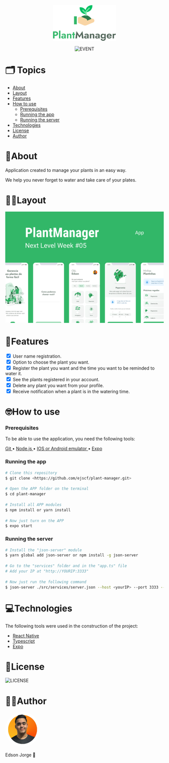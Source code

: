 <div align="center">
  <img src="./.github/assets/logo.png" width="200px" />

  ![EVENT](https://img.shields.io/static/v1?label=EVENT&message=NLW5&color=32b768&logo=rocket-chat)
</div>

  # 🗂️ Topics
   * <a href="#About"> About</a>
   * <a href="#Layout"> Layout</a>
   * <a href="#Features"> Features</a>
   * <a href="#How-to-use"> How to use</a>
      * <a href="#Prerequisites"> Prerequisites</a>
      * <a href="#Running-the-app"> Running the app</a>
      * <a href="#Running-the-server"> Running the server</a>
   * <a href="#Technologies"> Technologies</a>
   * <a href="#License"> License</a>
   * <a href="#Author"> Author</a>

  <h1 id="About">🌱About</h1>
  <p>Application created to manage your plants in an easy way. </p>
  <p>We help you never forget to water and take care of your plates.</p>

  <h1 id="Layout">💅🏻Layout</h1>
  <img src="./.github/assets/PlantManager.png"/>

  <h1 id="Features">📌Features</h1>
  <input id="check-one" type="checkbox" checked/>
  <label for="check-one">User name registration.</label>
  <br />
  <input id="check-two" type="checkbox" checked/>
  <label for="check-two">Option to choose the plant you want.</label>
  <br />
  <input id="check-three" type="checkbox" checked/>
  <label for="check-three">Register the plant you want and the time you want to be reminded to water it.</label>
  <br />
  <input id="check-four" type="checkbox" checked/>
  <label for="check-four">See the plants registered in your account.</label>
  <br />
  <input id="check-five" type="checkbox" checked/>
  <label for="check-five">Delete any plant you want from your profile.</label>
  <br />
  <input id="check-six" type="checkbox" checked/>
  <label for="check-six">Receive notification when a plant is in the watering time.</label>

  <h1 id="How-to-use">🤓How to use</h1>

  <h3 id="Prerequisites">Prerequisites</h3>

  <p>To be able to use the application, you need the following tools: </p>
  <a href="https://git-scm.com"> Git </a> •
  <a href="https://nodejs.org/en/"> Node.js </a> •
  <a href="https://www.oficinadanet.com.br/artigo/mobile/simuladores-e-emuladores-opcao-para-o-desenvolvimento-mobile"> IOS or Android emulator </a> •
  <a href="https://expo.io"> Expo </a>

  <h3 id="Running-the-app">Running the app</h3>

  ```bash
  # Clone this repository
  $ git clone <https://github.com/ejscf/plant-manager.git>

  # Open the APP folder on the terminal
  $ cd plant-manager

  # Install all APP modules
  $ npm install or yarn install

  # Now just turn on the APP
  $ expo start
  ```

  <h3 id="Running-the-server">Running the server</h3>

  ```bash
  # Install the "json-server" module
  $ yarn global add json-server or npm install -g json-server

  # Go to the "services" folder and in the "app.ts" file
  # Add your IP at "http://YOURIP:3333"

  # Now just run the following command
  $ json-server ./src/services/server.json --host <yourIP> --port 3333 --delay 700
  ```

  <h1 id="Technologies">💻Technologies</h1>

  <p>The following tools were used in the construction of the project:</p>

  - <a href="https://reactnative.dev/">React Native</a>
  - <a href="https://www.typescriptlang.org/">Typescript</a>
  - <a href="https://expo.io">Expo</a>

  <h1 id="License">📜License</h1>

  ![LICENSE](https://img.shields.io/static/v1?label=LICENSE&message=MIT&color=32b768&logo=rocket-chat)
    
  <h1 id="Author">✍🏻Author</h1>
  <img src="./.github/assets/edson-photo.png" width="110px"/>
  <p>Edson Jorge 🦔</p>